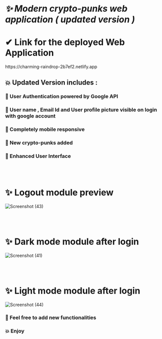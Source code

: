 
<h1><b><i>✨ Modern crypto-punks web application ( updated version ) </i></b></h1>
<h1><b> ✔ Link for the deployed Web Application</b></h1>
https://charming-raindrop-2b7ef2.netlify.app
 <br>
<h2>💥 Updated Version includes :</h2>
<h3>🚀  User Authentication powered by Google API  </h3>
<h3>🚀  User name , Email Id and User profile picture visible on login with google account </h3>
<h3>🚀  Completely mobile responsive </h3>
<h3>🚀  New crypto-punks added  </h3>
<h3>🚀  Enhanced User Interface </h3>
<br/><br>

<h1>✨  Logout module preview</h1>


 ![Screenshot (43)](https://user-images.githubusercontent.com/100670861/162413434-9a084ef1-cd92-4b52-9ebf-3018eb876d1b.png)


<br/><br>
<h1>✨ Dark mode module after login</h1>


![Screenshot (41)](https://user-images.githubusercontent.com/100670861/162415343-60a48fc4-aca1-489c-a651-fb834d9bc102.png)

<br/><br/>
<h1>✨ Light mode module after login</h1>

![Screenshot (44)](https://user-images.githubusercontent.com/100670861/162416175-cdb612cc-7013-4300-b02c-5526dfc7d209.png)

<h3>🚀 Feel free to add new functionalities</h3>
<h3>💥 Enjoy </> </h3>
